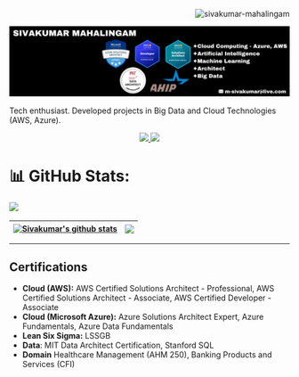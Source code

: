 <p align="right"> <img src="https://komarev.com/ghpvc/?username=sivakumar-mahalingam&label=Profile%20Views&color=0e75b6&style=flat" alt="sivakumar-mahalingam" /> </p>

![Alt text](images/header.jpeg)

Tech enthusiast. Developed projects in Big Data and Cloud Technologies (AWS, Azure). 

<div align="center"> 
    <a href="https://www.linkedin.com/in/sivakumar-mahalingam/" target="_blank">
        <img src="https://img.shields.io/badge/LinkedIn-0077B5?style=for-the-badge&logo=linkedin&logoColor=white" target="_blank" />
    </a>
    <a href="https://www.linkedin.com/in/sivakumar-mahalingam/" target="_blank">
        <img src="https://img.shields.io/badge/Medium-000000?style=for-the-badge&logo=medium&logoColor=white" target="_blank" />
    </a>
</div>

# 📊 GitHub Stats:
![](https://github-readme-stats.vercel.app/api?username=sivakumar-mahalingam&show_icons=true&include_all_commits=true&count_private=true)<br/>



| <a href="https://github.com/sivakumar-mahalingam"><img align="center" src="https://github-readme-stats.vercel.app/api?username=sivakumar-mahalingam&show_icons=true&include_all_commits=false&count_private=true&hide_border=true&theme=transparent" alt="Sivakumar's github stats" /></a> | <a href="https://github.com/sivakumar-mahalingam"><img align="center" src="https://github-readme-stats.vercel.app/api/top-langs/?username=sivakumar-mahalingam&layout=compact&hide_border=true&theme=transparent" /></a> |
| ------------- | ------------- |
---

## Certifications
- **Cloud (AWS):** AWS Certified Solutions Architect - Professional, AWS Certified Solutions Architect - Associate, AWS Certified Developer - Associate
- **Cloud (Microsoft Azure):** Azure Solutions Architect Expert, Azure Fundamentals, Azure Data Fundamentals
- **Lean Six Sigma:** LSSGB
- **Data**: MIT Data Architect Certification, Stanford SQL
- **Domain** Healthcare Management (AHM 250), Banking Products and Services (CFI)

<!--
**sivakumar-mahalingam/sivakumar-mahalingam** is a ✨ _special_ ✨ repository because its `README.md` (this file) appears on your GitHub profile.

<h1 align="center">
    <img src="https://readme-typing-svg.herokuapp.com/?font=Roboto&size=35&center=true&vCenter=true&width=500&height=70&duration=4000&lines=Hi+There!+👋;+I'm+Sivakumar+Mahalingam!;" />
</h1>

Here are some ideas to get you started:

- 🔭 I’m currently working on ...
- 🌱 I’m currently learning ...
- 👯 I’m looking to collaborate on ...
- 🤔 I’m looking for help with ...
- 💬 Ask me about ...
- 📫 How to reach me: ...
- 😄 Pronouns: ...
- ⚡ Fun fact: ...
-->
